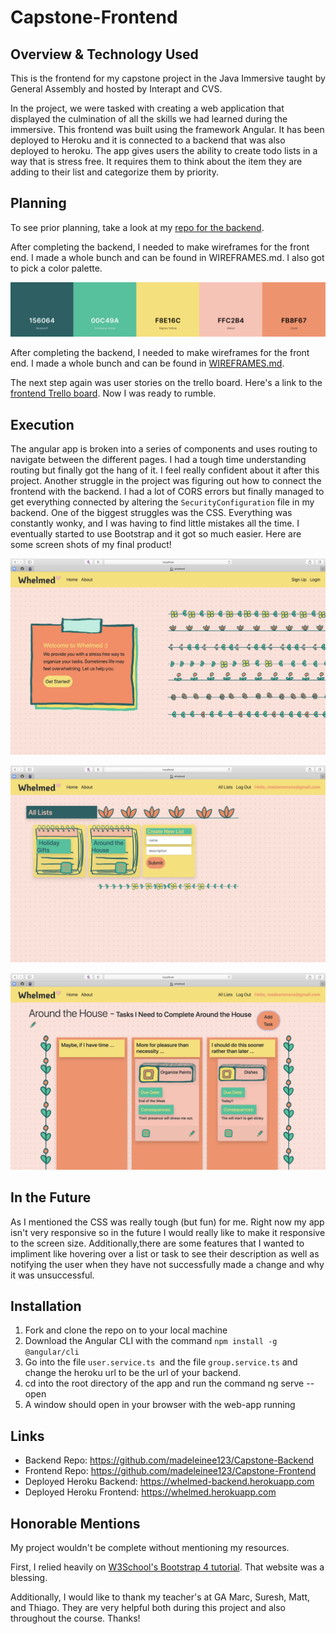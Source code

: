 # Capstone-Frontend
## Overview & Technology Used
This is the frontend for my capstone project in the Java Immersive taught by General Assembly and hosted by Interapt
and CVS.

In the project, we were tasked with creating a web application that displayed the culmination of all the skills
we had learned during the immersive. This frontend was built using the framework Angular. It has been
deployed to Heroku and it is connected to a backend that was also deployed to heroku.  The app gives users the ability to 
create todo lists in a way that is stress free. It requires them to think about the item they are adding to their list and categorize
them by priority. 
## Planning
To see prior planning, take a look at my <a href="https://github.com/madeleinee123/Capstone-Backend#planning">repo for the backend</a>.

After completing the backend, I needed to make wireframes for the front end. I made a whole bunch and can be found in WIREFRAMES.md. I also got to pick a color palette.


![](planning/palette.png)

After completing the backend, I needed to make wireframes for the front end. I made a whole bunch and can be found in <a href="https://github.com/madeleinee123/Capstone-Frontend/blob/main/WIREFRAMES.md#wireframes">WIREFRAMES.md</a>.

The next step again was user stories on the trello board. Here's a link to the <a href="https://trello.com/b/9CTWcxxz/frontend">frontend Trello board</a>.
Now I was ready to rumble.
## Execution
The angular app is broken into a series of components and uses routing to navigate between the different pages.  I had a tough time understanding routing but finally got the hang of it. 
I feel really confident about it after this project.  Another struggle in the project was figuring out how to connect the frontend with the backend. I had a lot of CORS errors but finally managed to
get everything connected by altering the `SecurityConfiguration` file in my backend.  One of the biggest struggles was the CSS. Everything was constantly wonky, and I was having to find 
little mistakes all the time.  I eventually started to use Bootstrap and it got so much easier. Here are some screen shots of my final product!


![](planning/website-screen-shots/Home.png)

![](planning/website-screen-shots/Lists.png)

![](planning/website-screen-shots/List.png)

## In the Future
As I mentioned the CSS was really tough (but fun) for me.  Right now my app isn't very responsive so in the future I would really like to make it responsive to the screen size.  Additionally,there are some features that I wanted to impliment like hovering over a list or task to see their description as well as notifying the user when they have not successfully made a change and why it was unsuccessful.   
## Installation
1. Fork and clone the repo on to your local machine
2. Download the Angular CLI with the command `npm install -g @angular/cli`
3. Go into the file `user.service.ts `and the file `group.service.ts` and change the heroku url to be the url of your backend. 
4. cd into the root directory of the app and run the command ng serve --open
5. A window should open in your browser with the web-app running
## Links
- Backend Repo: https://github.com/madeleinee123/Capstone-Backend
- Frontend Repo: https://github.com/madeleinee123/Capstone-Frontend
- Deployed Heroku Backend: https://whelmed-backend.herokuapp.com
- Deployed Heroku Frontend: https://whelmed.herokuapp.com
## Honorable Mentions
My project wouldn't be complete without mentioning my resources. 

First, I relied heavily on <a href="https://www.w3schools.com/bootstrap4/default.asp">W3School's Bootstrap 4 tutorial</a>. That website was a blessing.

Additionally, I would like to thank my teacher's at GA Marc, Suresh, Matt, and Thiago.  They are very helpful both during 
this project and also throughout the course. Thanks!


